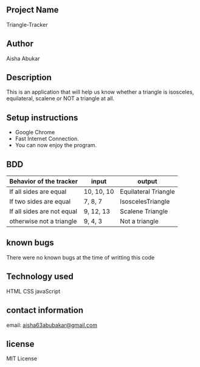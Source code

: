 ## Project Name
Triangle-Tracker
## Author
Aisha Abukar
## Description
This is an application that will help us know whether a triangle is isosceles, equilateral, scalene or NOT a triangle at all.

## Setup instructions
* Google Chrome
* Fast Internet Connection.
* You can now enjoy the program.

## BDD
| Behavior of the tracker                     |  input                  | output              |      
|---------------------------------------------|-------------------------|---------------------| 
| If all sides are equal                      | 10, 10, 10              |Equilateral Triangle |
| If two sides are equal                      | 7, 8, 7                 | IsoscelesTriangle   |
| If all sides are not equal                  | 9, 12, 13               | Scalene Triangle    |
| otherwise not a triangle                    | 9, 4, 3                 | Not a triangle      |  
## known bugs
There were no known bugs at the time of writting this code
## Technology used
HTML
CSS
javaScript

## contact information
email: aisha63abubakar@gmail.com
## license
MIT License
